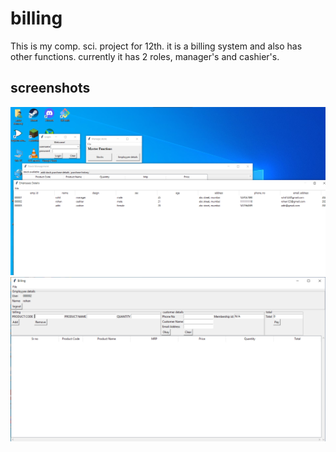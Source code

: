 # billing
This is my comp. sci. project for 12th.
it is a billing system and also has other functions. currently it has 2 roles, manager's and cashier's.

## screenshots
![1](/assets/1.png)
![2](/assets/2.png)